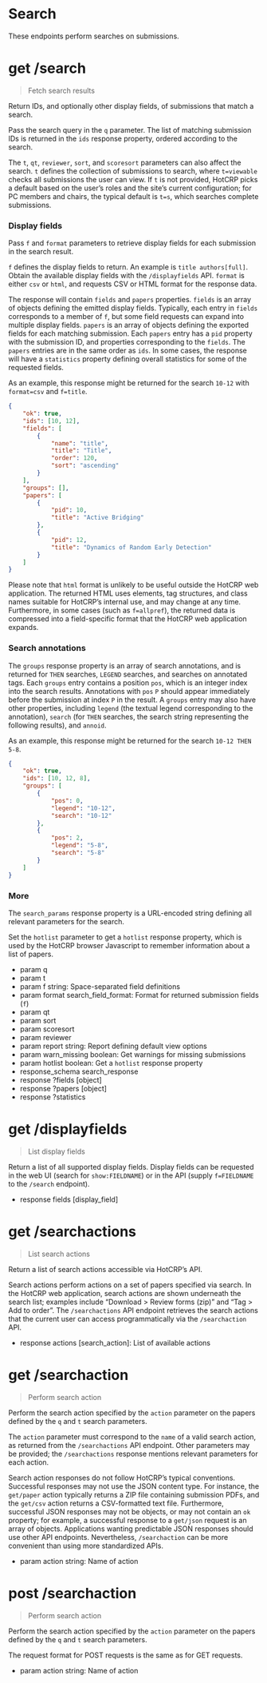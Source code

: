 # Search

These endpoints perform searches on submissions.


# get /search

> Fetch search results

Return IDs, and optionally other display fields, of submissions that match a
search.

Pass the search query in the `q` parameter. The list of matching submission
IDs is returned in the `ids` response property, ordered according to the
search.

The `t`, `qt`, `reviewer`, `sort`, and `scoresort` parameters can also affect
the search. `t` defines the collection of submissions to search, where
`t=viewable` checks all submissions the user can view. If `t` is not provided,
HotCRP picks a default based on the user’s roles and the site’s current
configuration; for PC members and chairs, the typical default is `t=s`, which
searches complete submissions.

### Display fields

Pass `f` and `format` parameters to retrieve display fields for each submission
in the search result.

`f` defines the display fields to return. An example is `title authors[full]`.
Obtain the available display fields with the `/displayfields` API. `format` is
either `csv` or `html`, and requests CSV or HTML format for the response data.

The response will contain `fields` and `papers` properties. `fields` is an array
of objects defining the emitted display fields. Typically, each entry in
`fields` corresponds to a member of `f`, but some field requests can expand into
multiple display fields. `papers` is an array of objects defining the exported
fields for each matching submission. Each `papers` entry has a `pid` property
with the submission ID, and properties corresponding to the `fields`. The
`papers` entries are in the same order as `ids`. In some cases, the response
will have a `statistics` property defining overall statistics for some of the
requested fields.

As an example, this response might be returned for the search `10-12` with
`format=csv` and `f=title`.

```json
{
    "ok": true,
    "ids": [10, 12],
    "fields": [
        {
            "name": "title",
            "title": "Title",
            "order": 120,
            "sort": "ascending"
        }
    ],
    "groups": [],
    "papers": [
        {
            "pid": 10,
            "title": "Active Bridging"
        },
        {
            "pid": 12,
            "title": "Dynamics of Random Early Detection"
        }
    ]
}
```

Please note that `html` format is unlikely to be useful outside the HotCRP web
application. The returned HTML uses elements, tag structures, and class names
suitable for HotCRP’s internal use, and may change at any time. Furthermore,
in some cases (such as `f=allpref`), the returned data is compressed into a
field-specific format that the HotCRP web application expands.

### Search annotations

The `groups` response property is an array of search annotations, and is
returned for `THEN` searches, `LEGEND` searches, and searches on annotated
tags. Each `groups` entry contains a position `pos`, which is an integer index
into the search results. Annotations with `pos` `P` should appear immediately
before the submission at index `P` in the result. A `groups` entry may also
have other properties, including `legend` (the textual legend corresponding to
the annotation), `search` (for `THEN` searches, the search string representing
the following results), and `annoid`.

As an example, this response might be returned for the search `10-12 THEN
5-8`.

```json
{
    "ok": true,
    "ids": [10, 12, 8],
    "groups": [
        {
            "pos": 0,
            "legend": "10-12",
            "search": "10-12"
        },
        {
            "pos": 2,
            "legend": "5-8",
            "search": "5-8"
        }
    ]
}
```

### More

The `search_params` response property is a URL-encoded string defining all
relevant parameters for the search.

Set the `hotlist` parameter to get a `hotlist` response property, which is
used by the HotCRP browser Javascript to remember information about a list of
papers.


* param q
* param t
* param f string: Space-separated field definitions
* param format search_field_format: Format for returned submission fields (`f`)
* param qt
* param sort
* param scoresort
* param reviewer
* param report string: Report defining default view options
* param warn_missing boolean: Get warnings for missing submissions
* param hotlist boolean: Get a `hotlist` response property
* response_schema search_response
* response ?fields [object]
* response ?papers [object]
* response ?statistics


# get /displayfields

> List display fields

Return a list of all supported display fields. Display fields can be requested
in the web UI (search for `show:FIELDNAME`) or in the API (supply `f=FIELDNAME`
to the `/search` endpoint).

* response fields [display_field]


# get /searchactions

> List search actions

Return a list of search actions accessible via HotCRP’s API.

Search actions perform actions on a set of papers specified via search. In the
HotCRP web application, search actions are shown underneath the search list;
examples include “Download > Review forms (zip)” and “Tag > Add to order”. The
`/searchactions` API endpoint retrieves the search actions that the current user
can access programmatically via the `/searchaction` API.

* response actions [search_action]: List of available actions


# get /searchaction

> Perform search action

Perform the search action specified by the `action` parameter on the papers
defined by the `q` and `t` search parameters.

The `action` parameter must correspond to the `name` of a valid search action,
as returned from the `/searchactions` API endpoint. Other parameters may be
provided; the `/searchactions` response mentions relevant parameters for each
action.

Search action responses do not follow HotCRP’s typical conventions. Successful
responses may not use the JSON content type. For instance, the `get/paper`
action typically returns a ZIP file containing submission PDFs, and the
`get/csv` action returns a CSV-formatted text file. Furthermore, successful JSON
responses may not be objects, or may not contain an `ok` property; for example,
a successful response to a `get/json` request is an array of objects.
Applications wanting predictable JSON responses should use other API endpoints.
Nevertheless, `/searchaction` can be more convenient than using more
standardized APIs.

* param action string: Name of action


# post /searchaction

> Perform search action

Perform the search action specified by the `action` parameter on the papers
defined by the `q` and `t` search parameters.

The request format for POST requests is the same as for GET requests.

* param action string: Name of action
